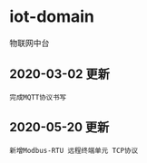 # iot-domain
物联网中台

## 2020-03-02 更新

    完成MQTT协议书写
## 2020-05-20 更新
    新增Modbus-RTU 远程终端单元 TCP协议
    
    
